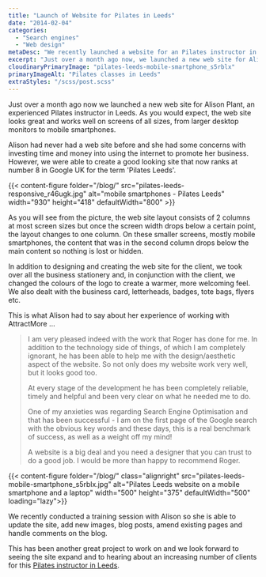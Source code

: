 ```yaml
---
title: "Launch of Website for Pilates in Leeds"
date: "2014-02-04"
categories:
  - "Search engines"
  - "Web design"
metaDesc: "We recently launched a website for an Pilates instructor in Leeds which looks good and works well on screens of all sizes including mobile smartphones."
excerpt: "Just over a month ago now, we launched a new web site for Alison Plant, an experienced Pilates instructor in Leeds. As you would expect, the web site looks great and works well on screens of all sizes, from larger desktop monitors to mobile smartphones."
cloudinaryPrimaryImage: "pilates-leeds-mobile-smartphone_s5rblx"
primaryImageAlt: "Pilates classes in Leeds"
extraStyles: "/scss/post.scss"
---
```


Just over a month ago now we launched a new web site for Alison Plant, an experienced Pilates instructor in Leeds. As you would expect, the web site looks great and works well on screens of all sizes, from larger desktop monitors to mobile smartphones.

Alison had never had a web site before and she had some concerns with investing time and money into using the internet to promote her business. However, we were able to create a good looking site that now ranks at number 8 in Google UK for the term 'Pilates Leeds'.

{{< content-figure folder="/blog/"
src="pilates-leeds-responsive_r46ugk.jpg"
alt="mobile smartphones - Pilates Leeds"
width="930" height="418" defaultWidth="800" >}}

As you will see from the picture, the web site layout consists of 2 columns at most screen sizes but once the screen width drops below a certain point, the layout changes to one column. On these smaller screens, mostly mobile smartphones, the content that was in the second column drops below the main content so nothing is lost or hidden.

In addition to designing and creating the web site for the client, we took over all the business stationery and, in conjunction with the client, we changed the colours of the logo to create a warmer, more welcoming feel. We also dealt with the business card, letterheads, badges, tote bags, flyers etc.

This is what Alison had to say about her experience of working with AttractMore …

> I am very pleased indeed with the work that Roger has done for me. In addition to the technology side of things, of which I am completely ignorant, he has been able to help me with the design/aesthetic aspect of the website. So not only does my website work very well, but it looks good too.
>
> At every stage of the development he has been completely reliable, timely and helpful and been very clear on what he needed me to do.
>
> One of my anxieties was regarding Search Engine Optimisation and that has been successful - I am on the first page of the Google search with the obvious key words and these days, this is a real benchmark of success, as well as a weight off my mind!
>
> A website is a big deal and you need a designer that you can trust to do a good job. I would be more than happy to recommend Roger.

{{< content-figure folder="/blog/"
class="alignright"
src="pilates-leeds-mobile-smartphone_s5rblx.jpg"
alt="Pilates Leeds website on a mobile smartphone and a laptop"
width="500" height="375" defaultWidth="500"
loading="lazy">}}

We recently conducted a training session with Alison so she is able to update the site, add new images, blog posts, amend existing pages and handle comments on the blog.

This has been another great project to work on and we look forward to seeing the site expand and to hearing about an increasing number of clients for this [Pilates instructor in Leeds](https://www.pilates-leeds.com "Pilates classes in Leeds with Alison Plant").
